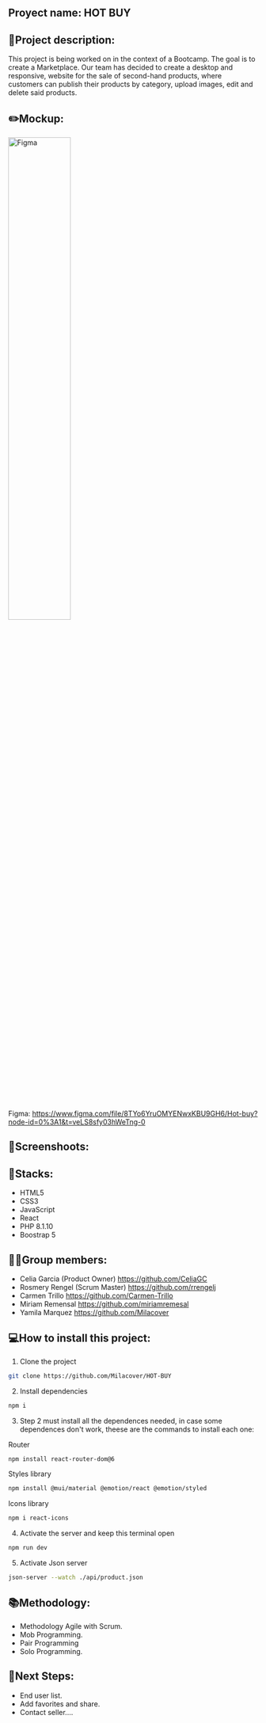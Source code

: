 ## Proyect name: HOT BUY

## 📝Project description:

This project is being worked on in the context of a Bootcamp. The goal is to create a Marketplace. Our team has decided to create a desktop and responsive, website for the sale of second-hand products, where customers can publish their products by category, upload images, edit and delete said products.

## ✏️Mockup:
<img src="./src/assets/FigmaF.png" alt="Figma" width="50%"> 

Figma: https://www.figma.com/file/8TYo6YruOMYENwxKBU9GH6/Hot-buy?node-id=0%3A1&t=veLS8sfy03hWeTng-0
## 📸Screenshoots:


## 🔧Stacks:
<ul>
<li>HTML5</li>
<li>CSS3</li>
<li>JavaScript</li>
<li>React</li>
<li>PHP 8.1.10</li>
<li>Boostrap 5</li>
</ul>


## 👩‍💻Group members:
+ Celia Garcia  (Product Owner) https://github.com/CeliaGC
+ Rosmery Rengel (Scrum Master) https://github.com/rrengelj
+ Carmen Trillo https://github.com/Carmen-Trillo
+ Miriam Remensal https://github.com/miriamremesal
+ Yamila Marquez https://github.com/Milacover


## 💻How to install this project:

1. Clone the project
```bash
git clone https://github.com/Milacover/HOT-BUY
```

2. Install dependencies
```bash
npm i
```

3. Step 2 must install all the dependences needed, in case some dependences don't work, theese are the commands to install
   each one:

Router
```bash
npm install react-router-dom@6
```   

Styles library
```bash
npm install @mui/material @emotion/react @emotion/styled
```

Icons library
```bash
npm i react-icons
```

4. Activate the server and keep this terminal open
```bash
npm run dev
```   
5. Activate Json server
```bash
json-server --watch ./api/product.json
``` 


## 📚Methodology:

- Methodology Agile with Scrum.
- Mob Programming.
- Pair Programming
- Solo Programming.

## 🧪Next Steps:
- End user list.
- Add favorites and share.
- Contact seller....